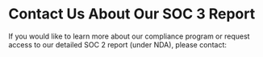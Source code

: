 # Contact Us About Our SOC 3 Report

If you would like to learn more about our compliance program or request access to our detailed SOC 2 report (under NDA), please contact:

